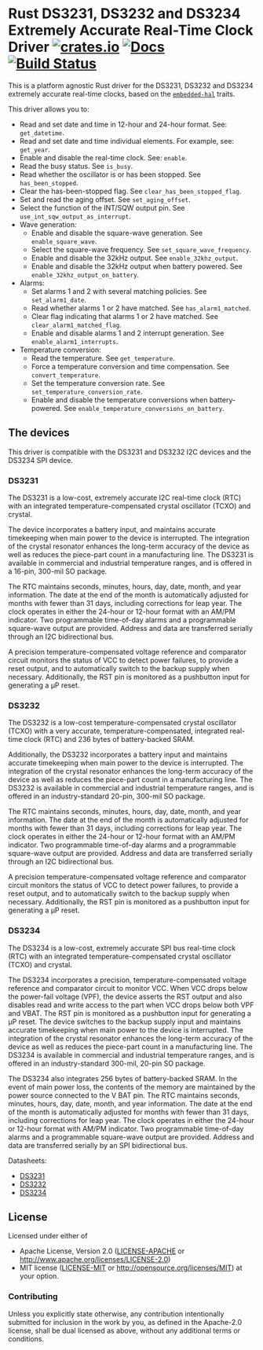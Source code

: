 # Rust DS3231, DS3232 and DS3234 Extremely Accurate Real-Time Clock Driver [![crates.io](https://img.shields.io/crates/v/ds323x.svg)](https://crates.io/crates/ds323x) [![Docs](https://docs.rs/ds323x/badge.svg)](https://docs.rs/ds323x) [![Build Status](https://travis-ci.org/eldruin/ds323x-rs.svg?branch=master)](https://travis-ci.org/eldruin/ds323x-rs)

This is a platform agnostic Rust driver for the DS3231, DS3232 and DS3234
extremely accurate real-time clocks, based on the [`embedded-hal`] traits.

[`embedded-hal`]: https://github.com/rust-embedded/embedded-hal

This driver allows you to:
- Read and set date and time in 12-hour and 24-hour format. See: `get_datetime`.
- Read and set date and time individual elements. For example, see: `get_year`.
- Enable and disable the real-time clock. See: `enable`.
- Read the busy status. See `is_busy`.
- Read whether the oscillator is or has been stopped. See `has_been_stopped`.
- Clear the has-been-stopped flag. See `clear_has_been_stopped_flag`.
- Set and read the aging offset. See `set_aging_offset`.
- Select the function of the INT/SQW output pin. See `use_int_sqw_output_as_interrupt`.
- Wave generation:
    - Enable and disable the square-wave generation. See `enable_square_wave`.
    - Select the square-wave frequency. See `set_square_wave_frequency`.
    - Enable and disable the 32kHz output. See `enable_32khz_output`.
    - Enable and disable the 32kHz output when battery powered. See `enable_32khz_output_on_battery`.
- Alarms:
    - Set alarms 1 and 2 with several matching policies. See `set_alarm1_date`.
    - Read whether alarms 1 or 2 have matched. See `has_alarm1_matched`.
    - Clear flag indicating that alarms 1 or 2 have matched. See `clear_alarm1_matched_flag`.
    - Enable and disable alarms 1 and 2 interrupt generation. See `enable_alarm1_interrupts`.
- Temperature conversion:
    - Read the temperature. See `get_temperature`.
    - Force a temperature conversion and time compensation. See `convert_temperature`.
    - Set the temperature conversion rate. See `set_temperature_conversion_rate`.
    - Enable and disable the temperature conversions when battery-powered. See `enable_temperature_conversions_on_battery`.

## The devices

This driver is compatible with the DS3231 and DS3232 I2C devices and the
DS3234 SPI device.

### DS3231
The DS3231 is a low-cost, extremely accurate I2C real-time clock (RTC) with
an integrated temperature-compensated crystal oscillator (TCXO) and crystal.

The device incorporates a battery input, and maintains accurate timekeeping
when main power to the device is interrupted. The integration of the
crystal resonator enhances the long-term accuracy of the device as well as
reduces the piece-part count in a manufacturing line.
The DS3231 is available in commercial and industrial temperature ranges,
and is offered in a 16-pin, 300-mil SO package.

The RTC maintains seconds, minutes, hours, day, date, month, and year
information. The date at the end of the month is automatically adjusted for
months with fewer than 31 days, including corrections for leap year. The
clock operates in either the 24-hour or 12-hour format with an AM/PM
indicator. Two programmable time-of-day alarms and a programmable
square-wave output are provided. Address and data are transferred serially
through an I2C bidirectional bus.

A precision temperature-compensated voltage reference and comparator
circuit monitors the status of VCC to detect power failures, to provide a
reset output, and to automatically switch to the backup supply when
necessary. Additionally, the RST pin is monitored as a pushbutton
input for generating a μP reset.

### DS3232
The DS3232 is a low-cost temperature-compensated crystal oscillator (TCXO)
with a very accurate, temperature-compensated, integrated real-time clock
(RTC) and 236 bytes of battery-backed SRAM.

Additionally, the DS3232 incorporates a battery input and maintains
accurate timekeeping when main power to the device is interrupted. The
integration of the crystal resonator enhances the long-term accuracy of the
device as well as reduces the piece-part count in a manufacturing line.
The DS3232 is available in commercial and industrial temperature ranges,
and is offered in an industry-standard 20-pin, 300-mil SO package.

The RTC maintains seconds, minutes, hours, day, date, month, and year
information. The date at the end of the month is automatically adjusted for
months with fewer than 31 days, including corrections for leap year. The
clock operates in either the 24-hour or 12-hour format with an AM/PM
indicator. Two programmable time-of-day alarms and a programmable
square-wave output are provided. Address and data are transferred serially
through an I2C bidirectional bus.

A precision temperature-compensated voltage reference and comparator
circuit monitors the status of VCC to detect power failures, to provide a
reset output, and to automatically switch to the backup supply when
necessary. Additionally, the RST pin is monitored as a pushbutton input for
generating a μP reset.

### DS3234
The DS3234 is a low-cost, extremely accurate SPI bus real-time clock (RTC)
with an integrated temperature-compensated crystal oscillator (TCXO) and
crystal.

The DS3234 incorporates a precision, temperature-compensated voltage
reference and comparator circuit to monitor VCC. When VCC drops below the
power-fail voltage (VPF), the device asserts the RST output and also
disables read and write access to the part when VCC drops below both VPF
and VBAT. The RST pin is monitored as a pushbutton input for generating a
μP reset. The device switches to the backup supply input and maintains
accurate timekeeping when main power to the device is interrupted.
The integration of the crystal resonator enhances the long-term accuracy of
the device as well as reduces the piece-part count in a manufacturing line.
The DS3234 is available in commercial and industrial temperature ranges,
and is offered in an industry-standard 300-mil, 20-pin SO package.

The DS3234 also integrates 256 bytes of battery-backed SRAM. In the event
of main power loss, the contents of the memory are maintained by the power
source connected to the V BAT pin. The RTC maintains seconds, minutes,
hours, day, date, month, and year information. The date at the end of the
month is automatically adjusted for months with fewer than 31 days,
including corrections for leap year. The clock operates in either the
24-hour or 12-hour format with AM/PM indicator. Two programmable
time-of-day alarms and a programmable square-wave output are provided.
Address and data are transferred serially by an SPI bidirectional bus.

Datasheets:
- [DS3231](https://datasheets.maximintegrated.com/en/ds/DS3231.pdf)
- [DS3232](https://datasheets.maximintegrated.com/en/ds/DS3232.pdf)
- [DS3234](https://datasheets.maximintegrated.com/en/ds/DS3234.pdf)

## License

Licensed under either of

 * Apache License, Version 2.0 ([LICENSE-APACHE](LICENSE-APACHE) or
   http://www.apache.org/licenses/LICENSE-2.0)
 * MIT license ([LICENSE-MIT](LICENSE-MIT) or
   http://opensource.org/licenses/MIT) at your option.

### Contributing

Unless you explicitly state otherwise, any contribution intentionally submitted
for inclusion in the work by you, as defined in the Apache-2.0 license, shall
be dual licensed as above, without any additional terms or conditions.

